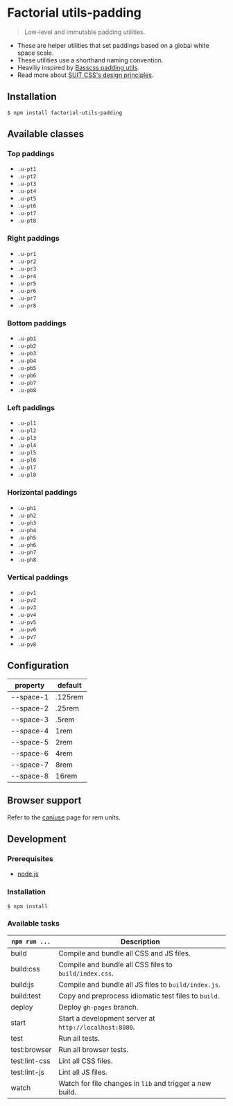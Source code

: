 # Factorial utils-padding

> Low-level and immutable padding utilities. 

* These are helper utilities that set paddings based on a global white space scale. 
* These utilities use a shorthand naming convention.
* Heaviliy inspired by [Basscss padding utils](http://www.basscss.com/#basscss-padding). 
* Read more about [SUIT CSS's design principles](https://github.com/suitcss/suit/).

## Installation 

    $ npm install factorial-utils-padding

## Available classes

### Top paddings

* `.u-pt1`
* `.u-pt2`
* `.u-pt3`
* `.u-pt4`
* `.u-pt5`
* `.u-pt6`
* `.u-pt7`
* `.u-pt8`

### Right paddings

* `.u-pr1`
* `.u-pr2`
* `.u-pr3`
* `.u-pr4`
* `.u-pr5`
* `.u-pr6`
* `.u-pr7`
* `.u-pr8`

### Bottom paddings

* `.u-pb1`
* `.u-pb2`
* `.u-pb3`
* `.u-pb4`
* `.u-pb5`
* `.u-pb6`
* `.u-pb7`
* `.u-pb8`

### Left paddings

* `.u-pl1`
* `.u-pl2`
* `.u-pl3`
* `.u-pl4`
* `.u-pl5`
* `.u-pl6`
* `.u-pl7`
* `.u-pl8`

### Horizontal paddings

* `.u-ph1`
* `.u-ph2`
* `.u-ph3`
* `.u-ph4`
* `.u-ph5`
* `.u-ph6`
* `.u-ph7`
* `.u-ph8`

### Vertical paddings

* `.u-pv1`
* `.u-pv2`
* `.u-pv3`
* `.u-pv4`
* `.u-pv5`
* `.u-pv6`
* `.u-pv7`
* `.u-pv8`

## Configuration

property | default
---|---
--space-1 | .125rem
--space-2 | .25rem
--space-3 | .5rem
--space-4 | 1rem
--space-5 | 2rem
--space-6 | 4rem
--space-7 | 8rem
--space-8 | 16rem

## Browser support

Refer to the [caniuse](http://caniuse.com/#feat=rem) page for rem units.

## Development

### Prerequisites

* [node.js](https://nodejs.org/en/)

### Installation

    $ npm install

### Available tasks
 
`npm run ...` | Description
---|---
build | Compile and bundle all CSS and JS files.
build:css | Compile and bundle all CSS files to `build/index.css`.
build:js | Compile and bundle all JS files to `build/index.js`.
build:test | Copy and preprocess idiomatic test files to `build`.
deploy | Deploy `gh-pages` branch.
start | Start a development server at `http://localhost:8080`.
test | Run all tests. 
test:browser | Run all browser tests.
test:lint-css | Lint all CSS files.
test:lint-js | Lint all JS files.
watch | Watch for file changes in `lib` and trigger a new build.
